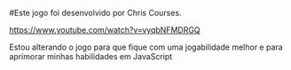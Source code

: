 #Este jogo foi desenvolvido por Chris Courses.

https://www.youtube.com/watch?v=vyqbNFMDRGQ

Estou alterando o jogo para que fique com uma jogabilidade melhor e para aprimorar minhas habilidades em JavaScript
